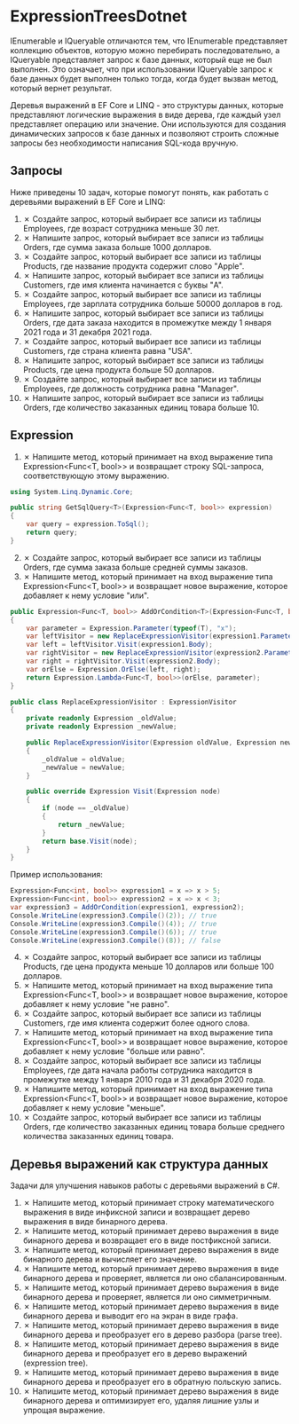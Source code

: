 # ExpressionTreesDotnet

IEnumerable и IQueryable отличаются тем, что IEnumerable представляет коллекцию объектов, которую можно перебирать последовательно, а IQueryable представляет запрос к базе данных, который еще не был выполнен. Это означает, что при использовании IQueryable запрос к базе данных будет выполнен только тогда, когда будет вызван метод, который вернет результат.

Деревья выражений в EF Core и LINQ - это структуры данных, которые представляют логические выражения в виде дерева, где каждый узел представляет операцию или значение. 
Они используются для создания динамических запросов к базе данных и позволяют строить сложные запросы без необходимости написания SQL-кода вручную.

## Запросы

Ниже приведены 10 задач, которые помогут понять, как работать с деревьями выражений в EF Core и LINQ:

1. &cross; Создайте запрос, который выбирает все записи из таблицы Employees, где возраст сотрудника меньше 30 лет.
2. &cross; Напишите запрос, который выбирает все записи из таблицы Orders, где сумма заказа больше 1000 долларов.
3. &cross; Создайте запрос, который выбирает все записи из таблицы Products, где название продукта содержит слово "Apple".
4. &cross; Напишите запрос, который выбирает все записи из таблицы Customers, где имя клиента начинается с буквы "A".
5. &cross; Создайте запрос, который выбирает все записи из таблицы Employees, где зарплата сотрудника больше 50000 долларов в год.
6. &cross; Напишите запрос, который выбирает все записи из таблицы Orders, где дата заказа находится в промежутке между 1 января 2021 года и 31 декабря 2021 года.
7. &cross; Создайте запрос, который выбирает все записи из таблицы Customers, где страна клиента равна "USA".
8. &cross; Напишите запрос, который выбирает все записи из таблицы Products, где цена продукта больше 50 долларов.
9. &cross; Создайте запрос, который выбирает все записи из таблицы Employees, где должность сотрудника равна "Manager".
10. &cross; Напишите запрос, который выбирает все записи из таблицы Orders, где количество заказанных единиц товара больше 10.

## Expression

1. &cross; Напишите метод, который принимает на вход выражение типа Expression<Func<T, bool>> и возвращает строку SQL-запроса, соответствующую этому выражению.
```C#
using System.Linq.Dynamic.Core;

public string GetSqlQuery<T>(Expression<Func<T, bool>> expression)
{
    var query = expression.ToSql();
    return query;
}
```

2. &cross; Создайте запрос, который выбирает все записи из таблицы Orders, где сумма заказа больше средней суммы заказов.
3. &cross; Напишите метод, который принимает на вход выражение типа Expression<Func<T, bool>> и возвращает новое выражение, которое добавляет к нему условие "или".
```C#
public Expression<Func<T, bool>> AddOrCondition<T>(Expression<Func<T, bool>> expression1, Expression<Func<T, bool>> expression2)
{
    var parameter = Expression.Parameter(typeof(T), "x");
    var leftVisitor = new ReplaceExpressionVisitor(expression1.Parameters[0], parameter);
    var left = leftVisitor.Visit(expression1.Body);
    var rightVisitor = new ReplaceExpressionVisitor(expression2.Parameters[0], parameter);
    var right = rightVisitor.Visit(expression2.Body);
    var orElse = Expression.OrElse(left, right);
    return Expression.Lambda<Func<T, bool>>(orElse, parameter);
}

public class ReplaceExpressionVisitor : ExpressionVisitor
{
    private readonly Expression _oldValue;
    private readonly Expression _newValue;

    public ReplaceExpressionVisitor(Expression oldValue, Expression newValue)
    {
        _oldValue = oldValue;
        _newValue = newValue;
    }

    public override Expression Visit(Expression node)
    {
        if (node == _oldValue)
        {
            return _newValue;
        }
        return base.Visit(node);
    }
}
```

Пример использования:
```C#
Expression<Func<int, bool>> expression1 = x => x > 5;
Expression<Func<int, bool>> expression2 = x => x < 3;
var expression3 = AddOrCondition(expression1, expression2);
Console.WriteLine(expression3.Compile()(2)); // true
Console.WriteLine(expression3.Compile()(4)); // true
Console.WriteLine(expression3.Compile()(6)); // true
Console.WriteLine(expression3.Compile()(8)); // false
```

4. &cross; Создайте запрос, который выбирает все записи из таблицы Products, где цена продукта меньше 10 долларов или больше 100 долларов.
5. &cross; Напишите метод, который принимает на вход выражение типа Expression<Func<T, bool>> и возвращает новое выражение, которое добавляет к нему условие "не равно".
6. &cross; Создайте запрос, который выбирает все записи из таблицы Customers, где имя клиента содержит более одного слова.
7. &cross; Напишите метод, который принимает на вход выражение типа Expression<Func<T, bool>> и возвращает новое выражение, которое добавляет к нему условие "больше или равно".
8. &cross; Создайте запрос, который выбирает все записи из таблицы Employees, где дата начала работы сотрудника находится в промежутке между 1 января 2010 года и 31 декабря 2020 года.
9. &cross; Напишите метод, который принимает на вход выражение типа Expression<Func<T, bool>> и возвращает новое выражение, которое добавляет к нему условие "меньше".
10. &cross; Создайте запрос, который выбирает все записи из таблицы Orders, где количество заказанных единиц товара больше среднего количества заказанных единиц товара.

## Деревья выражений как структура данных 

Задачи для улучшения навыков работы с деревьями выражений в C#.

1. &cross; Напишите метод, который принимает строку математического выражения в виде инфиксной записи и возвращает дерево выражения в виде бинарного дерева.
2. &cross; Напишите метод, который принимает дерево выражения в виде бинарного дерева и возвращает его в виде постфиксной записи.
3. &cross; Напишите метод, который принимает дерево выражения в виде бинарного дерева и вычисляет его значение.
4. &cross; Напишите метод, который принимает дерево выражения в виде бинарного дерева и проверяет, является ли оно сбалансированным.
5. &cross; Напишите метод, который принимает дерево выражения в виде бинарного дерева и проверяет, является ли оно симметричным.
6. &cross; Напишите метод, который принимает дерево выражения в виде бинарного дерева и выводит его на экран в виде графа.
7. &cross; Напишите метод, который принимает дерево выражения в виде бинарного дерева и преобразует его в дерево разбора (parse tree).
8. &cross; Напишите метод, который принимает дерево выражения в виде бинарного дерева и преобразует его в дерево выражений (expression tree).
9. &cross; Напишите метод, который принимает дерево выражения в виде бинарного дерева и преобразует его в обратную польскую запись.
10. &cross; Напишите метод, который принимает дерево выражения в виде бинарного дерева и оптимизирует его, удаляя лишние узлы и упрощая выражение.
